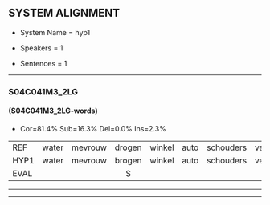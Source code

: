 
## SYSTEM ALIGNMENT

- System Name = hyp1

- Speakers = 1

- Sentences = 1

---

### S04C041M3_2LG

#### (S04C041M3_2LG-words)

- Cor=81.4%	Sub=16.3%	Del=0.0%	Ins=2.3%

|  |  |  |  |  |  |  |  |  |  |  |  |  |  |  |  |  |  |  |  |  |  |  |  |  |  |  |  |  |  |  |  |  |  |  |  |  |  |  |  |  |  |  |  |
|:--- |:---:|:---:|:---:|:---:|:---:|:---:|:---:|:---:|:---:|:---:|:---:|:---:|:---:|:---:|:---:|:---:|:---:|:---:|:---:|:---:|:---:|:---:|:---:|:---:|:---:|:---:|:---:|:---:|:---:|:---:|:---:|:---:|:---:|:---:|:---:|:---:|:---:|:---:|:---:|:---:|:---:|:---:|:---:|
| REF | water | mevrouw | drogen | winkel | auto | schouders | verhaal | koning | moeilijk | speelplaats | drinken | hoofdpijn | regen | vliegtuig | stoppen | opnieuw | gooien | * | sneeuwen | moeder |  | liedje | potlood | fietsbel | vinger | dichtbij | meisje | * | chauffeur | muziek | waarom | scheuren | lawaai | zwemmen | vuurwerk | appel | cola | kussen | eerste | circus | kleuren | voetbal | vlinder |
| HYP1 | water | mevrouw | brogen | winkel | auto | schouders | verhaal | koning | moeilijk | speelplaats | klinken | hoofdpijn | rigen | vliegtuig | stoppen | opnieuw | gooien | sneeuw | sneeuwen | moeder | lied | je | potlood | fietsbel | vinger | dichtbij | meisje | sh | chauffeur | muziek | waarom | scheuren | lawaai | zwemmen | vuurwerk | appel | cola | kussen | eerste | circus | kleuren | voetbal | vliende |
| EVAL |  |  | S |  |  |  |  |  |  |  | S |  | S |  |  |  |  | S |  |  | I | S |  |  |  |  |  | S |  |  |  |  |  |  |  |  |  |  |  |  |  |  | S |
---

---
